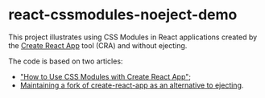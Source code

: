 # react-cssmodules-noeject-demo
This project illustrates using CSS Modules in React applications created by the [Create React App](https://github.com/facebookincubator/create-react-app) tool (CRA) and without ejecting.

The code is based on two articles:
* ["How to Use CSS Modules with Create React App"](https://medium.com/nulogy/how-to-use-css-modules-with-create-react-app-9e44bec2b5c2);
* [Maintaining a fork of create-react-app as an alternative to ejecting](https://medium.com/@denis.zhbankov/maintaining-a-fork-of-create-react-app-as-an-alternative-to-ejecting-c555e8eb2b63).
